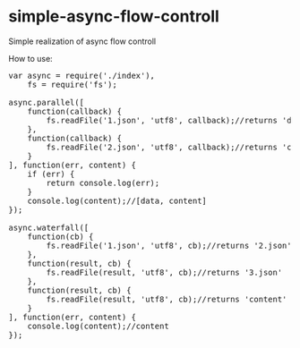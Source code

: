 # simple-async-flow-controll
Simple realization of async flow controll

How to use:
<pre>
var async = require('./index'),
    fs = require('fs');
    
async.parallel([
	function(callback) {
		fs.readFile('1.json', 'utf8', callback);//returns 'data'
	},
	function(callback) {
		fs.readFile('2.json', 'utf8', callback);//returns 'content'
	}
], function(err, content) {
	if (err) {
		return console.log(err);
	}
	console.log(content);//[data, content]	
});

async.waterfall([
	function(cb) {
		fs.readFile('1.json', 'utf8', cb);//returns '2.json'
	},
	function(result, cb) {
		fs.readFile(result, 'utf8', cb);//returns '3.json'
	},
	function(result, cb) {
		fs.readFile(result, 'utf8', cb);//returns 'content'
	}
], function(err, content) {
	console.log(content);//content
});
</pre>
